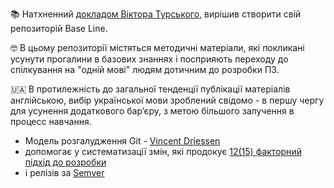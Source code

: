 📚 Натхненний [докладом Віктора Турського](https://youtu.be/vJeD71hjGfU?si=NNCzaUznqCgVjNj0), вирішив створити свій репозиторій Base Line.

🤓 В цьому репозиторії містяться методичні матеріали, які покликані усунути прогалини в базових знаннях і посприяють переходу до спілкування на "одній мові" людям дотичним до розробки ПЗ.

🇺🇦 В протилежність до загальної тенденції публікації матеріалів англійською, вибір української мови зроблений свідомо - в першу чергу для усунення додаткового барʼєру, з метою більшого залучення в процесс навчання.

* Модель розгалудження Git - [Vincent Driessen](https://danielkummer.github.io/git-flow-cheatsheet/index.uk_UA.html)
* допомогає у систематизації змін, які продокує [12(15) факторний підхід до розробки](https://12factor.net/uk/)
* і релізів за [Semver](https://danielkummer.github.io/git-flow-cheatsheet/index.uk_UA.html)
